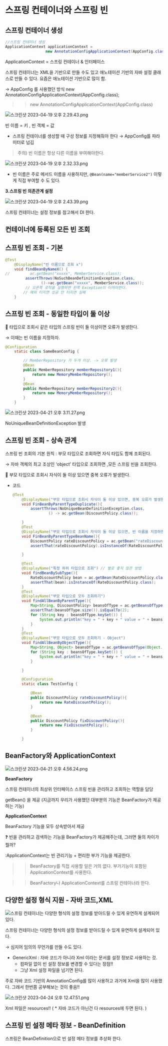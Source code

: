 # 스프링 컨테이너와 스프링 빈

## 스프링 컨테이너 생성

```java
//스프링 컨테이너 생성
ApplicationContext applicationContext =
                  new AnnotationConfigApplicationContext(AppConfig.class);
```

ApplicationContext = 스프링 컨테이너 & 인터페이스

스프링 컨테이너는 XML을 기반으로 만들 수도 있고 애노테이션 기반의 자바 설정 클래스로 만들 수 있다. 요즘은 애노테이션 기반으로 많이 함.

→ AppConfig 를 사용했던 방식 new AnnotationConfigApplicationContext(AppConfig.class);

>> new AnnotationConfigApplicationContext(AppConfig.class)

![스크린샷 2023-04-19 오후 2.29.43.png](%E1%84%89%E1%85%B3%E1%84%91%E1%85%B3%E1%84%85%E1%85%B5%E1%86%BC%20%E1%84%8F%E1%85%A5%E1%86%AB%E1%84%90%E1%85%A6%E1%84%8B%E1%85%B5%E1%84%82%E1%85%A5%E1%84%8B%E1%85%AA%20%E1%84%89%E1%85%B3%E1%84%91%E1%85%B3%E1%84%85%E1%85%B5%E1%86%BC%20%E1%84%87%E1%85%B5%E1%86%AB%201727877eb63a4697b7ed09c0a0f0365f/%25E1%2584%2589%25E1%2585%25B3%25E1%2584%258F%25E1%2585%25B3%25E1%2584%2585%25E1%2585%25B5%25E1%2586%25AB%25E1%2584%2589%25E1%2585%25A3%25E1%2586%25BA_2023-04-19_%25E1%2584%258B%25E1%2585%25A9%25E1%2584%2592%25E1%2585%25AE_2.29.43.png)

빈 이름 = 키 , 빈 객체 = 값

- 스프링 컨테이너를 생성할 때 구성 정보를 지정해줘야 한다 → AppConfig를 파라미터로 넘김

> 주의) 빈 이름은 항상 다른 이름을 부여해야한다.
> 

![스크린샷 2023-04-19 오후 2.32.33.png](%E1%84%89%E1%85%B3%E1%84%91%E1%85%B3%E1%84%85%E1%85%B5%E1%86%BC%20%E1%84%8F%E1%85%A5%E1%86%AB%E1%84%90%E1%85%A6%E1%84%8B%E1%85%B5%E1%84%82%E1%85%A5%E1%84%8B%E1%85%AA%20%E1%84%89%E1%85%B3%E1%84%91%E1%85%B3%E1%84%85%E1%85%B5%E1%86%BC%20%E1%84%87%E1%85%B5%E1%86%AB%201727877eb63a4697b7ed09c0a0f0365f/%25E1%2584%2589%25E1%2585%25B3%25E1%2584%258F%25E1%2585%25B3%25E1%2584%2585%25E1%2585%25B5%25E1%2586%25AB%25E1%2584%2589%25E1%2585%25A3%25E1%2586%25BA_2023-04-19_%25E1%2584%258B%25E1%2585%25A9%25E1%2584%2592%25E1%2585%25AE_2.32.33.png)

- 빈 이름은 주로 메서드 이름을 사용하지만, `@Bean(name="memberService2")`
이렇게 직접 부여할 수 도 있다.

**3.스프링 빈 의존관계 설정** 

![스크린샷 2023-04-19 오후 2.43.39.png](%E1%84%89%E1%85%B3%E1%84%91%E1%85%B3%E1%84%85%E1%85%B5%E1%86%BC%20%E1%84%8F%E1%85%A5%E1%86%AB%E1%84%90%E1%85%A6%E1%84%8B%E1%85%B5%E1%84%82%E1%85%A5%E1%84%8B%E1%85%AA%20%E1%84%89%E1%85%B3%E1%84%91%E1%85%B3%E1%84%85%E1%85%B5%E1%86%BC%20%E1%84%87%E1%85%B5%E1%86%AB%201727877eb63a4697b7ed09c0a0f0365f/%25E1%2584%2589%25E1%2585%25B3%25E1%2584%258F%25E1%2585%25B3%25E1%2584%2585%25E1%2585%25B5%25E1%2586%25AB%25E1%2584%2589%25E1%2585%25A3%25E1%2586%25BA_2023-04-19_%25E1%2584%258B%25E1%2585%25A9%25E1%2584%2592%25E1%2585%25AE_2.43.39.png)

스프링 컨테이너는 설정 정보를 참고해서 DI 한다.

## 컨테이너에 등록된 모든 빈 조회

## 스프링 빈 조회 - 기본

```java
@Test
    @DisplayName("빈 이름으로 조회 x")
    void findBeanByNameX() {
//         ac.getBean("xxxxx", MemberService.class);
         assertThrows(NoSuchBeanDefinitionException.class,
                ()->ac.getBean("xxxxx", MemberService.class));
         // 오른쪽 로직을 실행하면 왼쪽 Exception이 터져야한다.
        // 예외 터지면 성공 안 터지면 실패
    }
```

## 스프링 빈 조회 - 동일한 타입이 둘 이상

🚫 타입으로 조회시 같은 타입의 스프링 빈이 둘 이상이면 오류가 발생한다.

→ 이때는 빈 이름을 지정하자.

```java
@Configuration
    static class SameBeanConfig {

        // MemberRepository 가 두개 이상. -> 오류 발생
        @Bean
        public MemberRepository memberRepository1(){
            return new MemoryMemberRepository();
        }
        @Bean
        public MemberRepository memberRepository2(){
            return new MemoryMemberRepository();
        }
    }
```

![스크린샷 2023-04-21 오후 3.11.27.png](%E1%84%89%E1%85%B3%E1%84%91%E1%85%B3%E1%84%85%E1%85%B5%E1%86%BC%20%E1%84%8F%E1%85%A5%E1%86%AB%E1%84%90%E1%85%A6%E1%84%8B%E1%85%B5%E1%84%82%E1%85%A5%E1%84%8B%E1%85%AA%20%E1%84%89%E1%85%B3%E1%84%91%E1%85%B3%E1%84%85%E1%85%B5%E1%86%BC%20%E1%84%87%E1%85%B5%E1%86%AB%201727877eb63a4697b7ed09c0a0f0365f/%25E1%2584%2589%25E1%2585%25B3%25E1%2584%258F%25E1%2585%25B3%25E1%2584%2585%25E1%2585%25B5%25E1%2586%25AB%25E1%2584%2589%25E1%2585%25A3%25E1%2586%25BA_2023-04-21_%25E1%2584%258B%25E1%2585%25A9%25E1%2584%2592%25E1%2585%25AE_3.11.27.png)

NoUniqueBeanDefinitionException 발생

## 스프링 빈 조회 - 상속 관계

스프링 빈 조회의 기본 원칙 : 부모 타입으로 조회하면 자식 타입도 함께 조회된다.

→ 자바 객체의 최고 조상인 ‘object’ 타입으로 조회하면 ,모든 스프링 빈을 조회한다.

🚫 부모 타입으로 조회시 자식이 둘 이상 있으면 중복 오류가 발생한다.

- 코드
    
    ```java
    @Test
        @DisplayName("부모 타입으로 조회시 자식이 둘 이상 있으면, 중복 오류가 발생한다")
        void FinBeanByParentTypeDuplicate(){
            assertThrows(NoUniqueBeanDefinitionException.class,
                    () -> ac.getBean(DiscountPolicy.class));
    
        }
        @Test
        @DisplayName("부모 타입으로 조회시 자식이 둘 이상 있으면, 빈 이름을 지정하면 된다")
        void FinBeanByParentTypeBeanName(){
            DiscountPolicy rateDiscountPolicy = ac.getBean("rateDiscountPolicy", DiscountPolicy.class);
            assertThat(rateDiscountPolicy).isInstanceOf(RateDiscountPolicy.class);
    
        }
    
        @Test
        @DisplayName("특정 하위 타입으로 조회") // 별로 좋지 않은 방법
        void findBeanBySubType(){
            RateDiscountPolicy bean = ac.getBean(RateDiscountPolicy.class);
            assertThat(bean).isInstanceOf(RateDiscountPolicy.class);
        }
        @Test
        @DisplayName("부모 타입으로 모두 조회하기")
        void findAllBeanByParentType(){
            Map<String, DiscountPolicy> beansOfType = ac.getBeansOfType(DiscountPolicy.class);
            assertThat(beansOfType.size()).isEqualTo(2);
            for (String key : beansOfType.keySet()) {
                System.out.println("key = " + key + " value = " + beansOfType.get(key));
            }
        }
        @Test
        @DisplayName("부모 타입으로 모두 조회하기 - Object")
        void findAllBeanByObjectType(){
            Map<String, Object> beansOfType = ac.getBeansOfType(Object.class);
            for (String key : beansOfType.keySet()) {
                System.out.println("key = " + key + " value = " + beansOfType.get(key));
            }
    
        }
    
        @Configuration
        static class TestConfig {
    
            @Bean
            public DiscountPolicy rateDiscountPolicy(){
                return new RateDiscountPolicy();
            }
    
            @Bean
            public DiscountPolicy fixDiscountPolicy(){
                return new FixDiscountPolicy();
            }
    
        }
    ```
    

## BeanFactory와 ApplicationContext

![스크린샷 2023-04-21 오후 4.56.24.png](%E1%84%89%E1%85%B3%E1%84%91%E1%85%B3%E1%84%85%E1%85%B5%E1%86%BC%20%E1%84%8F%E1%85%A5%E1%86%AB%E1%84%90%E1%85%A6%E1%84%8B%E1%85%B5%E1%84%82%E1%85%A5%E1%84%8B%E1%85%AA%20%E1%84%89%E1%85%B3%E1%84%91%E1%85%B3%E1%84%85%E1%85%B5%E1%86%BC%20%E1%84%87%E1%85%B5%E1%86%AB%201727877eb63a4697b7ed09c0a0f0365f/%25E1%2584%2589%25E1%2585%25B3%25E1%2584%258F%25E1%2585%25B3%25E1%2584%2585%25E1%2585%25B5%25E1%2586%25AB%25E1%2584%2589%25E1%2585%25A3%25E1%2586%25BA_2023-04-21_%25E1%2584%258B%25E1%2585%25A9%25E1%2584%2592%25E1%2585%25AE_4.56.24.png)

**BeanFactory**

스프링 컨테이너의 최상위 인터페이스
스프링 빈을 관리하고 조회하는 역할을 담당

getBean() 을 제공 (지금까지 우리가 사용했던 대부분의 기능은 BeanFactory가 제공하는 기능)

**ApplicationContext**

BeanFactory 기능을 모두 상속받아서 제공

<aside>
❓ 빈을 관리하고 검색하는 기능을 BeanFactory가 제공해주는데, 그러면 둘의 차이가 뭘까?

:ApplicationContext는 빈 관리기능 + 편리한 부가 기능을 제공한다.

</aside>

>> BeanFactory를 직접 사용할 일은 거의 없다. 부가기능이 포함된 ApplicationContext를 사용한다.

>> BeanFactory나 ApplicationContext를 스프링 컨테이너라 한다.

## 다양한 설정 형식 지원 - 자바 코드,XML

![스프링 컨테이너는 다양한 형식의 설정 정보를 받아드릴 수 있게 유연하게 설계되어 있다.](%E1%84%89%E1%85%B3%E1%84%91%E1%85%B3%E1%84%85%E1%85%B5%E1%86%BC%20%E1%84%8F%E1%85%A5%E1%86%AB%E1%84%90%E1%85%A6%E1%84%8B%E1%85%B5%E1%84%82%E1%85%A5%E1%84%8B%E1%85%AA%20%E1%84%89%E1%85%B3%E1%84%91%E1%85%B3%E1%84%85%E1%85%B5%E1%86%BC%20%E1%84%87%E1%85%B5%E1%86%AB%201727877eb63a4697b7ed09c0a0f0365f/%25E1%2584%2589%25E1%2585%25B3%25E1%2584%258F%25E1%2585%25B3%25E1%2584%2585%25E1%2585%25B5%25E1%2586%25AB%25E1%2584%2589%25E1%2585%25A3%25E1%2586%25BA_2023-04-24_%25E1%2584%258B%25E1%2585%25A9%25E1%2584%2592%25E1%2585%25AE_12.33.01.png)

스프링 컨테이너는 다양한 형식의 설정 정보를 받아드릴 수 있게 유연하게 설계되어 있다.

→ 심지어 임의의 무언가를 만들 수도 있다.

- GenericXml : 자바 코드가 아니라  Xml 이라는 문서를 설정 정보로 사용하는 것.
    - 컴파일 없이 빈 설정 정보를 변경할 수 있다는 장점!!
    - 그냥 Xml 설정 파일을 넘기면 된다.

주로 자바 코드 기반의 AnnotationConfig를 많이 사용하고 과거에 Xml을 많이 사용했다. 그래서 한번쯤 공부해보는 것이 좋음!!

![스크린샷 2023-04-24 오후 12.47.51.png](%E1%84%89%E1%85%B3%E1%84%91%E1%85%B3%E1%84%85%E1%85%B5%E1%86%BC%20%E1%84%8F%E1%85%A5%E1%86%AB%E1%84%90%E1%85%A6%E1%84%8B%E1%85%B5%E1%84%82%E1%85%A5%E1%84%8B%E1%85%AA%20%E1%84%89%E1%85%B3%E1%84%91%E1%85%B3%E1%84%85%E1%85%B5%E1%86%BC%20%E1%84%87%E1%85%B5%E1%86%AB%201727877eb63a4697b7ed09c0a0f0365f/%25E1%2584%2589%25E1%2585%25B3%25E1%2584%258F%25E1%2585%25B3%25E1%2584%2585%25E1%2585%25B5%25E1%2586%25AB%25E1%2584%2589%25E1%2585%25A3%25E1%2586%25BA_2023-04-24_%25E1%2584%258B%25E1%2585%25A9%25E1%2584%2592%25E1%2585%25AE_12.47.51.png)

Xml 파일은 resources!! ( * 자바 코드가 아닌건 다 resources에 두면 된다. )

## 스프링 빈 설정 메타 정보 - BeanDefinition

스프링은 BeanDefinition으로 빈 설정 메타 정보를 추상화 한다.